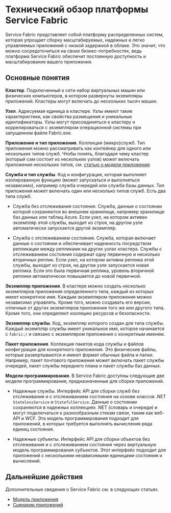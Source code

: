 <properties
   pageTitle="Технический обзор"
	description="Технический обзор платформы Service Fabric. Описание основных понятий и обзор архитектуры"
	services="service-fabric"
	documentationCenter=".net"
	authors="msfussell"
	manager="timlt"
	editor="chackdan;subramar"/>

<tags
   ms.service="service-fabric"
	ms.devlang="dotnet"
	ms.topic="article"
	ms.tgt_pltfrm="NA"
	ms.workload="NA"
	ms.date="08/25/2015"
	ms.author="mfussell"/>

# Технический обзор платформы Service Fabric

Service Fabric представляет собой платформу распределенных систем, которая упрощает сборку масштабируемых, надежных и легко управляемых приложений с низкой задержкой в облаке. Это значит, что можно сосредоточиться на своих бизнес-потребностях, ведь платформа Service Fabric обеспечит постоянную доступность и масштабирование вашего приложения.

## Основные понятия

**Кластер**. Подключенный к сети набор виртуальных машин или физических компьютеров, в котором развернуты экземпляры приложений. Кластеры могут включать до нескольких тысяч машин.

**Узел**. Адресуемая единица в кластере. Узлы имеют такие характеристики, как свойства размещения и уникальные идентификаторы. Узлы могут присоединяться к кластеру и коррелироваться с экземпляром операционной системы при запущенном файле Fabric.exe.

**Приложение и тип приложения**. Коллекция (микро)служб. Тип приложения можно рассматривать как контейнер для одного или нескольких типов служб. Чтобы понять, благодаря чему кластер (который сам состоит из нескольких узлов) может включать приложения нескольких типов, см. [статью о модели приложения](service-fabric-application-model.md).

**Служба и тип службы**. Код и конфигурация, которая выполняет изолированную функцию (может запускаться и выполняться независимо), например служба очередей или служба базы данных. Тип приложения может включать один или несколько типов служб. Есть два типа служб.

- Служба без отслеживания состояния. Служба, данные о состоянии которой сохраняются во внешнем хранилище, например хранилище баз данных или таблиц Azure. Если узел, на котором активен экземпляр этой службы, выходит из строя, на другом узле автоматически запускается другой экземпляр.

- Служба с отслеживанием состояния. Служба, которая включает данные о состоянии и обеспечивает надежность посредством репликации между репликами на других узлах кластера. Службы с отслеживанием состояния содержат одну первичную и несколько вторичных реплик. Если узел, на котором активна реплика этой службы, выходит из строя, на другом узле запускается новая реплика. Если это была первичная реплика, уровень вторичной реплики автоматически повышается до новой первичной.

**Экземпляр приложения**. В кластере можно создать несколько экземпляров приложения определенного типа, каждый из которых имеет конкретное имя. Каждым экземпляром приложения можно независимо управлять. Кроме того, можно создавать его версии, отличные от других экземпляров приложения того же или другого типа. Кроме того, они определяют изоляцию ресурсов и безопасности.

**Экземпляр службы**. Код, экземпляр которого создан для типа службы. Каждый экземпляр службы имеет уникальное имя, которое начинается с `fabric:/` и связано с экземпляром приложения с конкретным именем.

**Пакет приложения**. Коллекция пакетов кода службы и файлов конфигурации для конкретного приложения. Это физические файлы, которые развертываются и имеют формат обычных файла и папки. Например, пакет почтового приложения может включать пакет службы очередей, пакет службы переднего плана и пакет службы баз данных.

**Модели программирования**. В Service Fabric доступны следующие две модели программирования, предназначенные для сборки приложений.

- Надежные службы. Интерфейс API для сборки служб без отслеживания и с отслеживанием состояния на основе классов .NET `StatelessService` и `StatefulService`. Данные о состоянии сохраняются в надежных коллекциях .NET (словарь и очереди) и могут подключаться к разнообразным стекам связи, таким как веб-API и WCF. Эта модель программирования подходит для приложений, в которых требуется выполнять вычисления ряда единиц состояния.

- Надежные субъекты. Интерфейс API для сборки объектов без отслеживания и с отслеживанием состояния через виртуальную модель программирования субъектов. Этот интерфейс подходит для приложений с несколькими независимыми единицами состояния и вычислений.

<!--Every topic should have next steps and links to the next logical set of content to keep the customer engaged-->
## Дальнейшие действия
Дополнительные сведения о Service Fabric см. в следующих статьях.

- [Модель приложения](service-fabric-application-model.md)
- [Сценарии приложений](service-fabric-application-scenarios.md)
 

<!---HONumber=August15_HO9-->